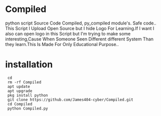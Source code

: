 # Compiled
python script Source Code Compiled, py_compiled module's. Safe code..
This Script I Upload Open Source but I hide Logo For Learning.If I want I also can open logo in this Script but I'm trying to make some interesting,Cause When Someone Seen Different different System Than they learn.This Is Made For Only Educational Purpose.. 



# <b>installation</b>

```
 cd
 rm -rf Compiled
 apt update
 apt upgrade
 pkg install python
 git clone https://github.com/James404-cyber/Compiled.git
 cd Compiled
 python Compiled.py




```
